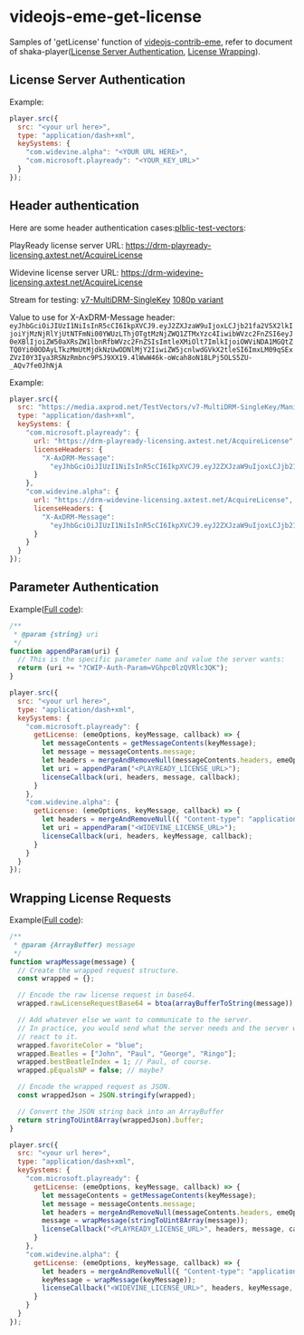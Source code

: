 # videojs-eme-get-license

Samples of 'getLicense' function of [videojs-contrib-eme](https://github.com/videojs/videojs-contrib-eme#initialization), refer to document of shaka-player([License Server Authentication](https://shaka-player-demo.appspot.com/docs/api/tutorial-license-server-auth.html), [License Wrapping](https://shaka-player-demo.appspot.com/docs/api/tutorial-license-wrapping.html)).

## License Server Authentication

Example:

```javascript
player.src({
  src: "<your url here>",
  type: "application/dash+xml",
  keySystems: {
    "com.widevine.alpha": "<YOUR URL HERE>",
    "com.microsoft.playready": "<YOUR_KEY_URL>"
  }
});
```

## Header authentication

Here are some header authentication cases:[plblic-test-vectors](https://github.com/Axinom/public-test-vectors#usage-of-axinom-drm):

PlayReady license server URL: https://drm-playready-licensing.axtest.net/AcquireLicense

Widevine license server URL: https://drm-widevine-licensing.axtest.net/AcquireLicense

Stream for testing: [v7-MultiDRM-SingleKey](https://github.com/Axinom/public-test-vectors#v7-multidrm-singlekey) [1080p variant](https://media.axprod.net/TestVectors/v7-MultiDRM-SingleKey/Manifest_1080p.mpd)

Value to use for X-AxDRM-Message header: `eyJhbGciOiJIUzI1NiIsInR5cCI6IkpXVCJ9.eyJ2ZXJzaW9uIjoxLCJjb21fa2V5X2lkIjoiYjMzNjRlYjUtNTFmNi00YWUzLThjOTgtMzNjZWQ1ZTMxYzc4IiwibWVzc2FnZSI6eyJ0eXBlIjoiZW50aXRsZW1lbnRfbWVzc2FnZSIsImtleXMiOlt7ImlkIjoiOWViNDA1MGQtZTQ0Yi00ODAyLTkzMmUtMjdkNzUwODNlMjY2IiwiZW5jcnlwdGVkX2tleSI6ImxLM09qSExZVzI0Y3Iya3RSNzRmbnc9PSJ9XX19.4lWwW46k-oWcah8oN18LPj5OLS5ZU-_AQv7fe0JhNjA`

Example:

```javascript
player.src({
  src: "https://media.axprod.net/TestVectors/v7-MultiDRM-SingleKey/Manifest_1080p.mpd",
  type: "application/dash+xml",
  keySystems: {
    "com.microsoft.playready": {
      url: "https://drm-playready-licensing.axtest.net/AcquireLicense",
      licenseHeaders: {
        "X-AxDRM-Message":
          "eyJhbGciOiJIUzI1NiIsInR5cCI6IkpXVCJ9.eyJ2ZXJzaW9uIjoxLCJjb21fa2V5X2lkIjoiYjMzNjRlYjUtNTFmNi00YWUzLThjOTgtMzNjZWQ1ZTMxYzc4IiwibWVzc2FnZSI6eyJ0eXBlIjoiZW50aXRsZW1lbnRfbWVzc2FnZSIsImtleXMiOlt7ImlkIjoiOWViNDA1MGQtZTQ0Yi00ODAyLTkzMmUtMjdkNzUwODNlMjY2IiwiZW5jcnlwdGVkX2tleSI6ImxLM09qSExZVzI0Y3Iya3RSNzRmbnc9PSJ9XX19.4lWwW46k-oWcah8oN18LPj5OLS5ZU-_AQv7fe0JhNjA"
      }
    },
    "com.widevine.alpha": {
      url: "https://drm-widevine-licensing.axtest.net/AcquireLicense",
      licenseHeaders: {
        "X-AxDRM-Message":
          "eyJhbGciOiJIUzI1NiIsInR5cCI6IkpXVCJ9.eyJ2ZXJzaW9uIjoxLCJjb21fa2V5X2lkIjoiYjMzNjRlYjUtNTFmNi00YWUzLThjOTgtMzNjZWQ1ZTMxYzc4IiwibWVzc2FnZSI6eyJ0eXBlIjoiZW50aXRsZW1lbnRfbWVzc2FnZSIsImtleXMiOlt7ImlkIjoiOWViNDA1MGQtZTQ0Yi00ODAyLTkzMmUtMjdkNzUwODNlMjY2IiwiZW5jcnlwdGVkX2tleSI6ImxLM09qSExZVzI0Y3Iya3RSNzRmbnc9PSJ9XX19.4lWwW46k-oWcah8oN18LPj5OLS5ZU-_AQv7fe0JhNjA"
      }
    }
  }
});
```

## Parameter Authentication

Example([Full code](/src/parameterAuth.js)):

```javascript
/**
 * @param {string} uri
 */
function appendParam(uri) {
  // This is the specific parameter name and value the server wants:
  return (uri += "?CWIP-Auth-Param=VGhpc0lzQVRlc3QK");
}

player.src({
  src: "<your url here>",
  type: "application/dash+xml",
  keySystems: {
    "com.microsoft.playready": {
      getLicense: (emeOptions, keyMessage, callback) => {
        let messageContents = getMessageContents(keyMessage);
        let message = messageContents.message;
        let headers = mergeAndRemoveNull(messageContents.headers, emeOptions.emeHeaders);
        let uri = appendParam("<PLAYREADY_LICENSE_URL>");
        licenseCallback(uri, headers, message, callback);
      }
    },
    "com.widevine.alpha": {
      getLicense: (emeOptions, keyMessage, callback) => {
        let headers = mergeAndRemoveNull({ "Content-type": "application/octet-stream" }, emeOptions.emeHeaders);
        let uri = appendParam("<WIDEVINE_LICENSE_URL>");
        licenseCallback(uri, headers, keyMessage, callback);
      }
    }
  }
});
```

## Wrapping License Requests

Example([Full code](/src/licenseWrapping.js)):

```javascript
/**
 * @param {ArrayBuffer} message
 */
function wrapMessage(message) {
  // Create the wrapped request structure.
  const wrapped = {};

  // Encode the raw license request in base64.
  wrapped.rawLicenseRequestBase64 = btoa(arrayBufferToString(message));

  // Add whatever else we want to communicate to the server.
  // In practice, you would send what the server needs and the server would
  // react to it.
  wrapped.favoriteColor = "blue";
  wrapped.Beatles = ["John", "Paul", "George", "Ringo"];
  wrapped.bestBeatleIndex = 1; // Paul, of course.
  wrapped.pEqualsNP = false; // maybe?

  // Encode the wrapped request as JSON.
  const wrappedJson = JSON.stringify(wrapped);

  // Convert the JSON string back into an ArrayBuffer
  return stringToUint8Array(wrappedJson).buffer;
}

player.src({
  src: "<your url here>",
  type: "application/dash+xml",
  keySystems: {
    "com.microsoft.playready": {
      getLicense: (emeOptions, keyMessage, callback) => {
        let messageContents = getMessageContents(keyMessage);
        let message = messageContents.message;
        let headers = mergeAndRemoveNull(messageContents.headers, emeOptions.emeHeaders);
        message = wrapMessage(stringToUint8Array(message));
        licenseCallback("<PLAYREADY_LICENSE_URL>", headers, message, callback);
      }
    },
    "com.widevine.alpha": {
      getLicense: (emeOptions, keyMessage, callback) => {
        let headers = mergeAndRemoveNull({ "Content-type": "application/octet-stream" }, emeOptions.emeHeaders);
        keyMessage = wrapMessage(keyMessage));
        licenseCallback("<WIDEVINE_LICENSE_URL>", headers, keyMessage, callback);
      }
    }
  }
});
```

